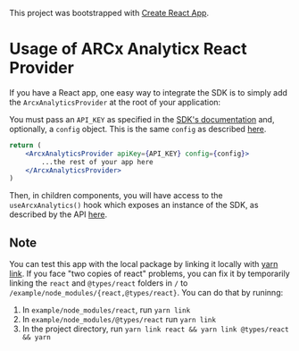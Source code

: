 This project was bootstrapped with [Create React App](https://github.com/facebook/create-react-app).

# Usage of ARCx Analyticx React Provider

If you have a React app, one easy way to integrate the SDK is to simply add the `ArcxAnalyticsProvider` at the root of your application:

You must pass an `API_KEY` as specified in the [SDK's documentation](https://github.com/arcxmoney/analytics-sdk) and, optionally, a `config` object. This is the same `config` as described [here](https://github.com/arcxmoney/analytics-sdk#init).

```jsx
return (
    <ArcxAnalyticsProvider apiKey={API_KEY} config={config}>
        ...the rest of your app here
    </ArcxAnalyticsProvider>
)
```

Then, in children components, you will have access to the `useArcxAnalytics()` hook which exposes an instance of the SDK, as described by the API [here](https://github.com/arcxmoney/analytics-sdk#api).

## Note

You can test this app with the local package by linking it locally with [yarn link](https://classic.yarnpkg.com/lang/en/docs/cli/link/). If you face "two copies of react" problems, you can fix it by temporarily linking the `react` and `@types/react` folders in `/` to `/example/node_modules/{react,@types/react}`. You can do that by runinng:

1. In `example/node_modules/react`, run `yarn link`
2. In `example/node_modules/@types/react` run `yarn link`
3. In the project directory, run `yarn link react && yarn link @types/react && yarn`
